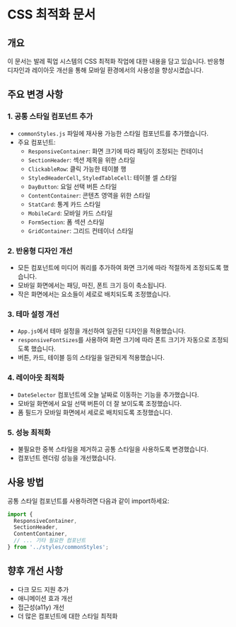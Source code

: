 # CSS 최적화 문서

## 개요
이 문서는 발레 픽업 시스템의 CSS 최적화 작업에 대한 내용을 담고 있습니다. 반응형 디자인과 레이아웃 개선을 통해 모바일 환경에서의 사용성을 향상시켰습니다.

## 주요 변경 사항

### 1. 공통 스타일 컴포넌트 추가
- `commonStyles.js` 파일에 재사용 가능한 스타일 컴포넌트를 추가했습니다.
- 주요 컴포넌트:
  - `ResponsiveContainer`: 화면 크기에 따라 패딩이 조정되는 컨테이너
  - `SectionHeader`: 섹션 제목을 위한 스타일
  - `ClickableRow`: 클릭 가능한 테이블 행
  - `StyledHeaderCell`, `StyledTableCell`: 테이블 셀 스타일
  - `DayButton`: 요일 선택 버튼 스타일
  - `ContentContainer`: 콘텐츠 영역을 위한 스타일
  - `StatCard`: 통계 카드 스타일
  - `MobileCard`: 모바일 카드 스타일
  - `FormSection`: 폼 섹션 스타일
  - `GridContainer`: 그리드 컨테이너 스타일

### 2. 반응형 디자인 개선
- 모든 컴포넌트에 미디어 쿼리를 추가하여 화면 크기에 따라 적절하게 조정되도록 했습니다.
- 모바일 화면에서는 패딩, 마진, 폰트 크기 등이 축소됩니다.
- 작은 화면에서는 요소들이 세로로 배치되도록 조정했습니다.

### 3. 테마 설정 개선
- `App.js`에서 테마 설정을 개선하여 일관된 디자인을 적용했습니다.
- `responsiveFontSizes`를 사용하여 화면 크기에 따라 폰트 크기가 자동으로 조정되도록 했습니다.
- 버튼, 카드, 테이블 등의 스타일을 일관되게 적용했습니다.

### 4. 레이아웃 최적화
- `DateSelector` 컴포넌트에 오늘 날짜로 이동하는 기능을 추가했습니다.
- 모바일 화면에서 요일 선택 버튼이 더 잘 보이도록 조정했습니다.
- 폼 필드가 모바일 화면에서 세로로 배치되도록 조정했습니다.

### 5. 성능 최적화
- 불필요한 중복 스타일을 제거하고 공통 스타일을 사용하도록 변경했습니다.
- 컴포넌트 렌더링 성능을 개선했습니다.

## 사용 방법
공통 스타일 컴포넌트를 사용하려면 다음과 같이 import하세요:

```javascript
import { 
  ResponsiveContainer, 
  SectionHeader, 
  ContentContainer,
  // ... 기타 필요한 컴포넌트
} from '../styles/commonStyles';
```

## 향후 개선 사항
- 다크 모드 지원 추가
- 애니메이션 효과 개선
- 접근성(a11y) 개선
- 더 많은 컴포넌트에 대한 스타일 최적화 